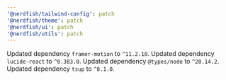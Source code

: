 ```yaml
---
'@nerdfish/tailwind-config': patch
'@nerdfish/theme': patch
'@nerdfish/ui': patch
'@nerdfish/utils': patch
---
```


Updated dependency `framer-motion` to `^11.2.10`.
Updated dependency `lucide-react` to `^0.383.0`.
Updated dependency `@types/node` to `^20.14.2`.
Updated dependency `tsup` to `^8.1.0`.
